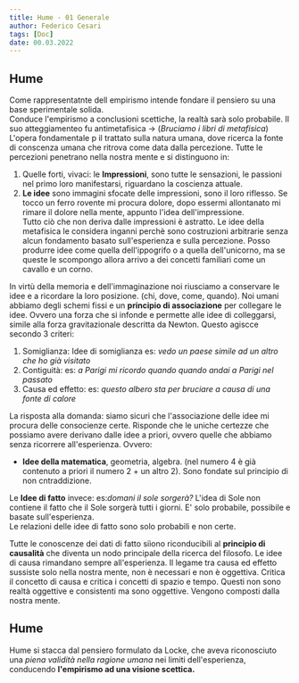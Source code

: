 ```yaml
---
title: Hume - 01 Generale
author: Federico Cesari
tags: [Doc]
date: 00.03.2022
---
```


## Hume
Come rappresentatnte dell empirismo intende fondare il pensiero su una base sperimentale solida.  
Conduce l'empirismo a conclusioni scettiche, la realtà sarà solo probabile. Il suo atteggiamenteo fu antimetafisica -> (*Bruciamo i libri di metafisica*)  
L'opera fondamentale p il trattato sulla natura umana, dove ricerca la fonte di conscenza umana che ritrova come data dalla percezione. Tutte le percezioni penetrano nella nostra mente e si distinguono in:  
1. Quelle forti, vivaci: le **Impressioni**, sono tutte le sensazioni, le passioni nel primo loro manifestarsi, riguardano la coscienza attuale.  
2. **Le idee** sono immagini sfocate delle impressioni, sono il loro riflesso. Se tocco un ferro rovente mi procura dolore, dopo essermi allontanato mi rimare il dolore nella mente, appunto l'idea dell'impressione.  
Tutto ciò che non deriva dalle impressioni è astratto. Le idee della metafisica le considera inganni perchè sono costruzioni arbitrarie senza alcun fondamento basato sull'esperienza e sulla percezione. Posso produrre idee come quella dell'ippogrifo o a quella dell'unicorno, ma se queste le scompongo allora arrivo a dei concetti familiari come un cavallo e un corno.  
  
In virtù della memoria e dell'immaginazione noi riusciamo a conservare le idee e a ricordare la loro posizione. (chi, dove, come, quando). Noi umani abbiamo degli schemi fissi e un **principio di associazione** per collegare le idee. Ovvero una forza che si infonde e permette alle idee di colleggarsi, simile alla forza gravitazionale descritta da Newton. Questo agiscce secondo 3 criteri:  
1. Somiglianza: Idee di somiglianza es: *vedo un paese simile ad un altro che ho già visitato*  
2. Contiguità: es: *a Parigi mi ricordo quando quando andai a Parigi nel passato*  
3. Causa ed effetto: es: *questo albero sta per bruciare a causa di una fonte di calore*  
  
La risposta alla domanda: siamo sicuri che l'associazione delle idee mi procura delle consocienze certe. Risponde che le uniche certezze che possiamo avere derivano dalle idee a priori, ovvero quelle che abbiamo senza ricorrere all'esperienza. Ovvero:  
- **Idee della matematica**, geometria, algebra. (nel numero 4 è già contenuto a priori il numero 2 + un altro 2). Sono fondate sul principio di non cntraddizione.  
  
Le **Idee di fatto** invece: es:*domani il sole sorgerà?* L'idea di Sole non contiene il fatto che il Sole sorgerà tutti i giorni. E' solo probabile, possibile e basate sull'esperienza.  
Le relazioni delle idee di fatto sono solo probabili e non certe.  
  
Tutte le conoscenze dei dati di fatto siìono riconducibili al **principio di causalità** che diventa un nodo principale della ricerca del filosofo. Le idee di causa rimandano sempre all'esperienza. Il legame tra causa ed effetto sussiste solo nella nostra mente, non è necessari e non è oggettiva. Critica il concetto di causa e critica i concetti di spazio e tempo. Questi non sono realtà oggettive e consistenti ma sono oggettive. Vengono composti dalla nostra mente.

## Hume
Hume si stacca dal pensiero formulato da Locke, che aveva riconosciuto una *piena validità nella ragione umana* nei limiti dell'esperienza, conducendo **l'empirismo ad una visione scettica.**